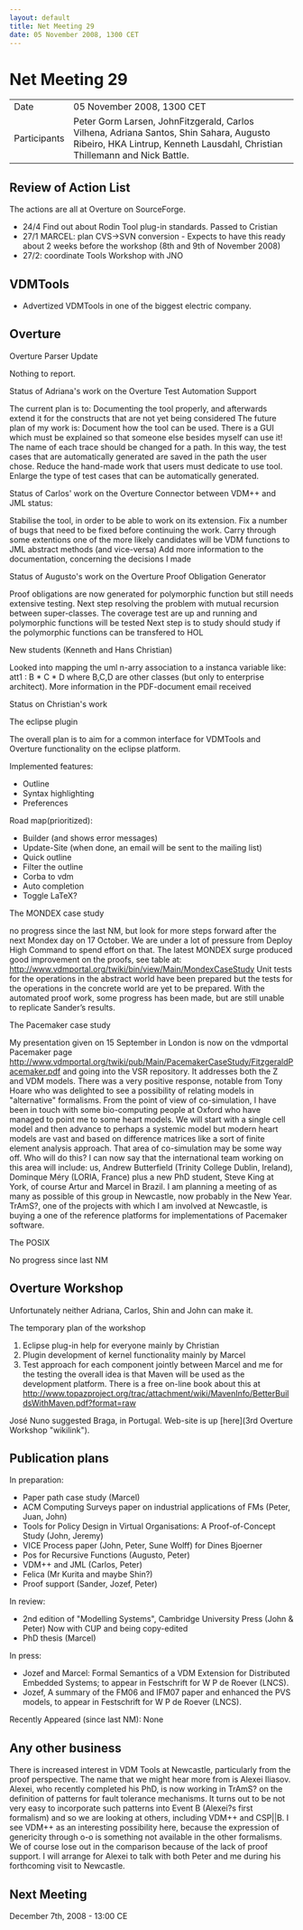 ```yaml
---
layout: default
title: Net Meeting 29
date: 05 November 2008, 1300 CET
---
```


<script src="https://code.jquery.com/jquery-1.11.1.min.js">
</script>
<script src="/javascripts/edit.js"></script>
<script>setEditButonNm();</script>

# Net Meeting 29

|||
|---|---|
| Date | 05 November 2008, 1300 CET |
| Participants | Peter Gorm Larsen, JohnFitzgerald, Carlos Vilhena, Adriana Santos, Shin Sahara, Augusto Ribeiro, HKA Lintrup, Kenneth Lausdahl, Christian Thillemann and Nick Battle. |

Review of Action List
---------------------

The actions are all at Overture on SourceForge.

-   24/4 Find out about Rodin Tool plug-in standards. Passed to Cristian
-   27/1 MARCEL: plan CVS-\>SVN conversion - Expects to have this ready
    about 2 weeks before the workshop (8th and 9th of November 2008)
-   27/2: coordinate Tools Workshop with JNO

VDMTools
--------

-   Advertized VDMTools in one of the biggest electric company.

Overture
--------

Overture Parser Update

Nothing to report.

Status of Adriana's work on the Overture Test Automation Support

The current plan is to: Documenting the tool properly, and afterwards
extend it for the constructs that are not yet being considered The
future plan of my work is: Document how the tool can be used. There is a
GUI which must be explained so that someone else besides myself can use
it! The name of each trace should be changed for a path. In this way,
the test cases that are automatically generated are saved in the path
the user chose. Reduce the hand-made work that users must dedicate to
use tool. Enlarge the type of test cases that can be automatically
generated.

Status of Carlos' work on the Overture Connector between VDM++ and JML status:

Stabilise the tool, in order to be able to work on its extension. Fix a
number of bugs that need to be fixed before continuing the work. Carry
through some extentions one of the more likely candidates will be VDM
functions to JML abstract methods (and vice-versa) Add more information
to the documentation, concerning the decisions I made

Status of Augusto's work on the Overture Proof Obligation Generator

Proof obligations are now generated for polymorphic function but still
needs extensive testing. Next step resolving the problem with mutual
recursion between super-classes. The coverage test are up and running
and polymorphic functions will be tested Next step is to study should
study if the polymorphic functions can be transfered to HOL

New students (Kenneth and Hans Christian)

Looked into mapping the uml n-arry association to a instanca variable
like: att1 : B \* C \* D where B,C,D are other classes (but only to
enterprise architect). More information in the PDF-document email
received

Status on Christian's work

The eclipse plugin

The overall plan is to aim for a common interface for VDMTools and
Overture functionality on the eclipse platform.

Implemented features:

-   Outline
-   Syntax highlighting
-   Preferences

Road map(prioritized):

-   Builder (and shows error messages)
-   Update-Site (when done, an email will be sent to the mailing list)
-   Quick outline
-   Filter the outline
-   Corba to vdm
-   Auto completion
-   Toggle LaTeX?

The MONDEX case study

no progress since the last NM, but look for more steps forward after the
next Mondex day on 17 October. We are under a lot of pressure from
Deploy High Command to spend effort on that. The latest MONDEX surge
produced good improvement on the proofs, see table at:
<http://www.vdmportal.org/twiki/bin/view/Main/MondexCaseStudy> Unit
tests for the operations in the abstract world have been prepared but
the tests for the operations in the concrete world are yet to be
prepared. With the automated proof work, some progress has been made,
but are still unable to replicate Sander’s results.

The Pacemaker case study

My presentation given on 15 September in London is now on the vdmportal
Pacemaker page
<http://www.vdmportal.org/twiki/pub/Main/PacemakerCaseStudy/FitzgeraldPacemaker.pdf>
and going into the VSR repository. It addresses both the Z and VDM
models. There was a very positive response, notable from Tony Hoare who
was delighted to see a possibility of relating models in "alternative"
formalisms. From the point of view of co-simulation, I have been in
touch with some bio-computing people at Oxford who have managed to point
me to some heart models. We will start with a single cell model and then
advance to perhaps a systemic model but modern heart models are vast and
based on difference matrices like a sort of finite element analysis
approach. That area of co-simulation may be some way off. Who will do
this? I can now say that the international team working on this area
will include: us, Andrew Butterfield (Trinity College Dublin, Ireland),
Dominque Méry (LORIA, France) plus a new PhD student, Steve King at
York, of course Artur and Marcel in Brazil. I am planning a meeting of
as many as possible of this group in Newcastle, now probably in the New
Year. TrAmS?, one of the projects with which I am involved at Newcastle,
is buying a one of the reference platforms for implementations of
Pacemaker software.

The POSIX

No progress since last NM

Overture Workshop
-----------------

Unfortunately neither Adriana, Carlos, Shin and John can make it.

The temporary plan of the workshop

1.  Eclipse plug-in help for everyone mainly by Christian
2.  Plugin development of kernel functionality mainly by Marcel
3.  Test approach for each component jointly between Marcel and me for
    the testing the overall idea is that Maven will be used as the
    development platform. There is a free on-line book about this at
    <http://www.topazproject.org/trac/attachment/wiki/MavenInfo/BetterBuildsWithMaven.pdf?format=raw>

José Nuno suggested Braga, in Portugal. Web-site is up
[here](3rd Overture Workshop "wikilink").

Publication plans
-----------------

In preparation:

-   Paper path case study (Marcel)
-   ACM Computing Surveys paper on industrial applications of FMs
    (Peter, Juan, John)
-   Tools for Policy Design in Virtual Organisations: A Proof-of-Concept
    Study (John, Jeremy)
-   VICE Process paper (John, Peter, Sune Wolff) for Dines Bjoerner
-   Pos for Recursive Functions (Augusto, Peter)
-   VDM++ and JML (Carlos, Peter)
-   Felica (Mr Kurita and maybe Shin?)
-   Proof support (Sander, Jozef, Peter)

In review:

-   2nd edition of "Modelling Systems", Cambridge University Press (John
    & Peter) Now with CUP and being copy-edited
-   PhD thesis (Marcel)

In press:

-   Jozef and Marcel: Formal Semantics of a VDM Extension for
    Distributed Embedded Systems; to appear in Festschrift for W P de
    Roever (LNCS).
-   Jozef, A summary of the FM06 and IFM07 paper and enhanced the PVS
    models, to appear in Festschrift for W P de Roever (LNCS).

Recently Appeared (since last NM): None

Any other business
------------------

There is increased interest in VDM Tools at Newcastle, particularly from
the proof perspective. The name that we might hear more from is Alexei
Iliasov. Alexei, who recently completed his PhD, is now working in
TrAmS? on the definition of patterns for fault tolerance mechanisms. It
turns out to be not very easy to incorporate such patterns into Event B
(Alexei?s first formalism) and so we are looking at others, including
VDM++ and CSP||B. I see VDM++ as an interesting possibility here,
because the expression of genericity through o-o is something not
available in the other formalisms. We of course lose out in the
comparison because of the lack of proof support. I will arrange for
Alexei to talk with both Peter and me during his forthcoming visit to
Newcastle.

Next Meeting
------------

December 7th, 2008 - 13:00 CE

   <div id="edit_page_div"></div>